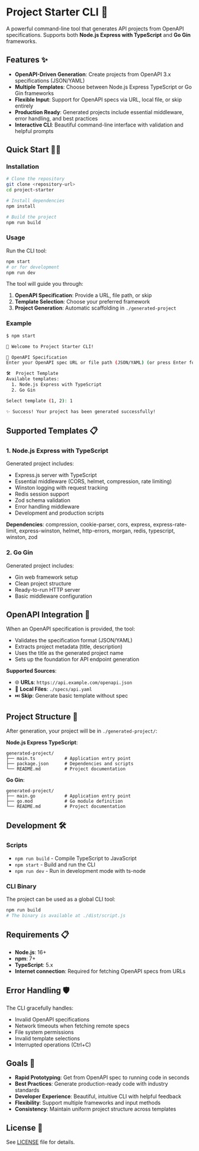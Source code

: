 # Project Starter CLI 🚀

A powerful command-line tool that generates API projects from OpenAPI specifications. Supports both **Node.js Express with TypeScript** and **Go Gin** frameworks.

## Features ✨

- **OpenAPI-Driven Generation**: Create projects from OpenAPI 3.x specifications (JSON/YAML)
- **Multiple Templates**: Choose between Node.js Express TypeScript or Go Gin frameworks
- **Flexible Input**: Support for OpenAPI specs via URL, local file, or skip entirely
- **Production Ready**: Generated projects include essential middleware, error handling, and best practices
- **Interactive CLI**: Beautiful command-line interface with validation and helpful prompts

## Quick Start 🏃‍♂️

### Installation

```bash
# Clone the repository
git clone <repository-url>
cd project-starter

# Install dependencies
npm install

# Build the project
npm run build
```

### Usage

Run the CLI tool:

```bash
npm start
# or for development
npm run dev
```

The tool will guide you through:

1. **OpenAPI Specification**: Provide a URL, file path, or skip
2. **Template Selection**: Choose your preferred framework
3. **Project Generation**: Automatic scaffolding in `./generated-project`

### Example

```bash
$ npm start

🚀 Welcome to Project Starter CLI!

📄 OpenAPI Specification
Enter your OpenAPI spec URL or file path (JSON/YAML) (or press Enter for NA): https://api.example.com/openapi.json

🛠️  Project Template
Available templates:
  1. Node.js Express with TypeScript
  2. Go Gin

Select template (1, 2): 1

✨ Success! Your project has been generated successfully!
```

## Supported Templates 📋

### 1. Node.js Express with TypeScript

Generated project includes:

- Express.js server with TypeScript
- Essential middleware (CORS, helmet, compression, rate limiting)
- Winston logging with request tracking
- Redis session support
- Zod schema validation
- Error handling middleware
- Development and production scripts

**Dependencies**: compression, cookie-parser, cors, express, express-rate-limit, express-winston, helmet, http-errors, morgan, redis, typescript, winston, zod

### 2. Go Gin

Generated project includes:

- Gin web framework setup
- Clean project structure
- Ready-to-run HTTP server
- Basic middleware configuration

## OpenAPI Integration 🔌

When an OpenAPI specification is provided, the tool:

- Validates the specification format (JSON/YAML)
- Extracts project metadata (title, description)
- Uses the title as the generated project name
- Sets up the foundation for API endpoint generation

**Supported Sources**:

- 🌐 **URLs**: `https://api.example.com/openapi.json`
- 📁 **Local Files**: `./specs/api.yaml`
- ⏭️ **Skip**: Generate basic template without spec

## Project Structure 📁

After generation, your project will be in `./generated-project/`:

**Node.js Express TypeScript**:

```
generated-project/
├── main.ts           # Application entry point
├── package.json      # Dependencies and scripts
└── README.md         # Project documentation
```

**Go Gin**:

```
generated-project/
├── main.go           # Application entry point
├── go.mod            # Go module definition
└── README.md         # Project documentation
```

## Development 🛠️

### Scripts

- `npm run build` - Compile TypeScript to JavaScript
- `npm start` - Build and run the CLI
- `npm run dev` - Run in development mode with ts-node

### CLI Binary

The project can be used as a global CLI tool:

```bash
npm run build
# The binary is available at ./dist/script.js
```

## Requirements 📋

- **Node.js**: 16+
- **npm**: 7+
- **TypeScript**: 5.x
- **Internet connection**: Required for fetching OpenAPI specs from URLs

## Error Handling 🛡️

The CLI gracefully handles:

- Invalid OpenAPI specifications
- Network timeouts when fetching remote specs
- File system permissions
- Invalid template selections
- Interrupted operations (Ctrl+C)

## Goals 🎯

- **Rapid Prototyping**: Get from OpenAPI spec to running code in seconds
- **Best Practices**: Generate production-ready code with industry standards
- **Developer Experience**: Beautiful, intuitive CLI with helpful feedback
- **Flexibility**: Support multiple frameworks and input methods
- **Consistency**: Maintain uniform project structure across templates

## License 📄

See [LICENSE](./LICENSE) file for details.
